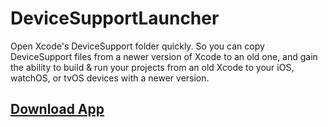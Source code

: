 # DeviceSupportLauncher
Open Xcode's DeviceSupport folder quickly.
So you can copy DeviceSupport files from a newer version of Xcode to an old one,
and gain the ability to build & run your projects from an old Xcode to your iOS, watchOS, or tvOS devices with a newer version.

## [Download App](https://github.com/JunyuKuang/DeviceSupportLauncher/releases/)
